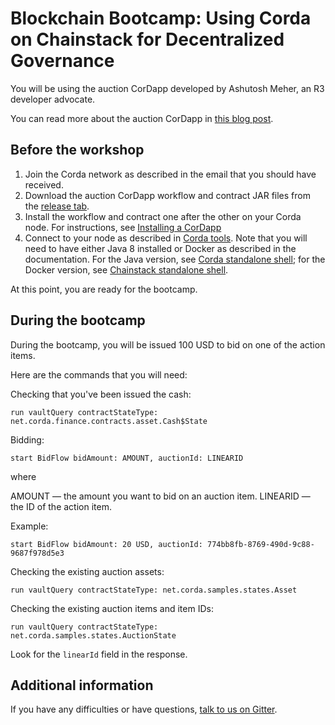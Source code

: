 # Blockchain Bootcamp: Using Corda on Chainstack for Decentralized Governance

You will be using the auction CorDapp developed by Ashutosh Meher, an R3 developer advocate.

You can read more about the auction CorDapp in [this blog post](https://www.corda.net/blog/creating-a-sample-auction-house-cordapp-from-scratch-part1/).

## Before the workshop

1. Join the Corda network as described in the email that you should have received.
1. Download the auction CorDapp workflow and contract JAR files from the [release tab](https://github.com/akegaviar/auction-cordapp/releases/tag/1.0).
1. Install the workflow and contract one after the other on your Corda node. For instructions, see [Installing a CorDapp](https://docs.chainstack.com/operations/corda/installing-a-cordapp)
1. Connect to your node as described in [Corda tools](https://docs.chainstack.com/operations/corda/tools). Note that you will need to have either Java 8 installed or Docker as described in the documentation. For the Java version, see [Corda standalone shell](https://docs.chainstack.com/operations/corda/tools#corda-standalone-shell); for the Docker version, see [Chainstack standalone shell](https://docs.chainstack.com/operations/corda/tools#chainstack-standalone-shell).

At this point, you are ready for the bootcamp.

## During the bootcamp

During the bootcamp, you will be issued 100 USD to bid on one of the action items.

Here are the commands that you will need:

Checking that you've been issued the cash:

```
run vaultQuery contractStateType: net.corda.finance.contracts.asset.Cash$State
```

Bidding:

```
start BidFlow bidAmount: AMOUNT, auctionId: LINEARID
```

where

AMOUNT — the amount you want to bid on an auction item.
LINEARID — the ID of the action item.

Example:

```
start BidFlow bidAmount: 20 USD, auctionId: 774bb8fb-8769-490d-9c88-9687f978d5e3
```

Checking the existing auction assets:

```
run vaultQuery contractStateType: net.corda.samples.states.Asset
```

Checking the existing auction items and item IDs:

```
run vaultQuery contractStateType: net.corda.samples.states.AuctionState
```

Look for the `linearId` field in the response.

## Additional information

If you have any difficulties or have questions, [talk to us on Gitter](https://gitter.im/chainstack/Lobby).